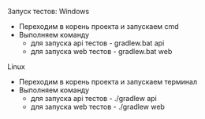 Запуск тестов:
Windows
- Переходим в корень проекта и запускаем cmd
- Выполняем команду 
    - для запуска api тестов - gradlew.bat api
    - для запуска web тестов - gradlew.bat web
    
Linux
- Переходим в корень проекта и запускаем терминал
- Выполняем команду 
    - для запуска api тестов - ./gradlew api
    - для запуска web тестов - ./gradlew web